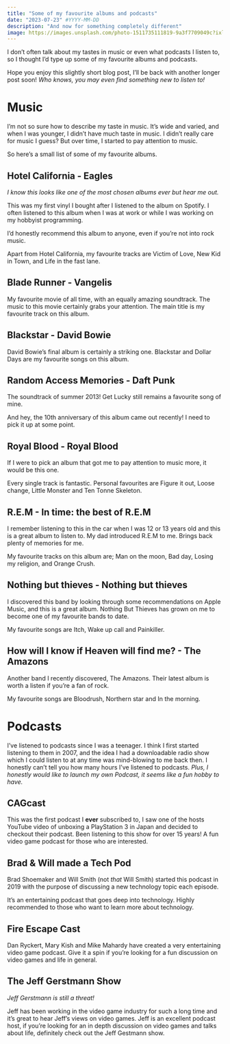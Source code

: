 ```yaml
---
title: "Some of my favourite albums and podcasts"
date: "2023-07-23" #YYYY-MM-DD
description: "And now for something completely different"
image: https://images.unsplash.com/photo-1511735111819-9a3f7709049c?ixlib=rb-4.0.3&q=85&fm=jpg&crop=entropy&cs=srgb&w=7200
---
```


I don’t often talk about my tastes in music or even what podcasts I listen to, so I thought I’d type up some of my favourite albums and podcasts.

Hope you enjoy this slightly short blog post, I’ll be back with another longer post soon! *Who knows, you may even find something new to listen to!*

# Music

I’m not so sure how to describe my taste in music. It’s wide and varied, and when I was younger, I didn’t have much taste in music. I didn’t really care for music I guess? But over time, I started to pay attention to music.

So here’s a small list of some of my favourite albums.

## Hotel California - Eagles

*I know this looks like one of the most chosen albums ever but hear me out.*

This was my first vinyl I bought after I listened to the album on Spotify. I often listened to this album when I was at work or while I was working on my hobbyist programming.

I’d honestly recommend this album to anyone, even if you’re not into rock music.

Apart from Hotel California, my favourite tracks are Victim of Love, New Kid in Town, and Life in the fast lane.

## Blade Runner - Vangelis

My favourite movie of all time, with an equally amazing soundtrack. The music to this movie certainly grabs your attention. The main title is my favourite track on this album.

## Blackstar - David Bowie

David Bowie’s final album is certainly a striking one. Blackstar and Dollar Days are my favourite songs on this album.

## Random Access Memories - Daft Punk

The soundtrack of summer 2013! Get Lucky still remains a favourite song of mine.

And hey, the 10th anniversary of this album came out recently! I need to pick it up at some point.

## Royal Blood - Royal Blood

If I were to pick an album that got me to pay attention to music more, it would be this one.

Every single track is fantastic. Personal favourites are Figure it out, Loose change, Little Monster and Ten Tonne Skeleton.

## R.E.M - In time: the best of R.E.M

I remember listening to this in the car when I was 12 or 13 years old and this is a great album to listen to. My dad introduced R.E.M to me. Brings back plenty of memories for me.

My favourite tracks on this album are; Man on the moon, Bad day, Losing my religion, and Orange Crush.

## Nothing but thieves - Nothing but thieves

I discovered this band by looking through some recommendations on Apple Music, and this is a great album. Nothing But Thieves has grown on me to become one of my favourite bands to date.

My favourite songs are Itch, Wake up call and Painkiller.

## How will I know if Heaven will find me? - The Amazons

Another band I recently discovered, The Amazons. Their latest album is worth a listen if you’re a fan of rock.

My favourite songs are Bloodrush, Northern star and In the morning.

# Podcasts

I’ve listened to podcasts since I was a teenager. I think I first started listening to them in 2007, and the idea I had a downloadable radio show which I could listen to at any time was mind-blowing to me back then. I honestly can’t tell you how many hours I’ve listened to podcasts. *Plus, I honestly would like to launch my own Podcast, it seems like a fun hobby to have.*

## CAGcast

This was the first podcast I **ever** subscribed to, I saw one of the hosts YouTube video of unboxing a PlayStation 3 in Japan and decided to checkout their podcast. Been listening to this show for over 15 years! A fun video game podcast for those who are interested.

## Brad & Will made a Tech Pod

Brad Shoemaker and Will Smith (not *that* Will Smith) started this podcast in 2019 with the purpose of discussing a new technology topic each episode.

It’s an entertaining podcast that goes deep into technology. Highly recommended to those who want to learn more about technology.

## Fire Escape Cast

Dan Ryckert, Mary Kish and Mike Mahardy have created a very entertaining video game podcast. Give it a spin if you’re looking for a fun discussion on video games and life in general.

## The Jeff Gerstmann Show

*Jeff Gerstmann is still a threat!*

Jeff has been working in the video game industry for such a long time and it’s great to hear Jeff’s views on video games. Jeff is an excellent podcast host, if you’re looking for an in depth discussion on video games and talks about life, definitely check out the Jeff Gestmann show.